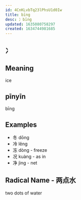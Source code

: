 ```yaml
---
id: 4CnKLvbTq23lPhsU1d0Iw
title: bīng
desc: 冫bīng
updated: 1635080758297
created: 1634744981685
---
```


## 冫

## Meaning

ice 

## pīnyīn

bīng

## Examples

- 冬 dōng
- 冷 lěng
- 冻 dòng - freeze
- 况 kuàng - as in 
- 净 jìng - net

## Radical Name - 两点水

two dots of water
